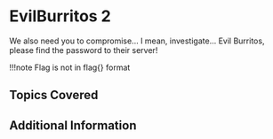 # EvilBurritos 2

We also need you to compromise... I mean, investigate... Evil Burritos, please find the password to their server! 

!!!note
    Flag is not in flag{} format

## Topics Covered

## Additional Information
